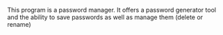 This program is a password manager. It offers a password generator tool and the ability to save
passwords as well as manage them (delete or rename)

